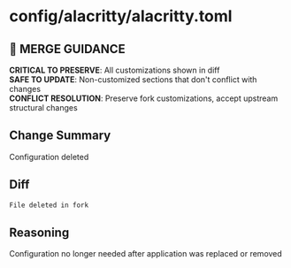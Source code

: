 # config/alacritty/alacritty.toml

## 🚨 MERGE GUIDANCE
**CRITICAL TO PRESERVE**: All customizations shown in diff  
**SAFE TO UPDATE**: Non-customized sections that don't conflict with changes  
**CONFLICT RESOLUTION**: Preserve fork customizations, accept upstream structural changes

## Change Summary
Configuration deleted

## Diff
```diff
File deleted in fork
```

## Reasoning
Configuration no longer needed after application was replaced or removed
